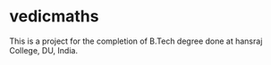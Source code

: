 # vedicmaths
This is a project for the completion of B.Tech degree done at hansraj College, DU, India. 
